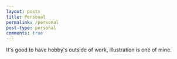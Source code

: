 ```yaml
---
layout: posts
title: Personal
permalink: /personal
post-type: personal
comments: true
---
```


It's good to have hobby's outside of work, illustration is one of mine.